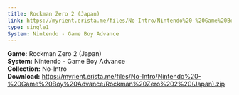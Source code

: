 ```yaml
---
title: Rockman Zero 2 (Japan)
link: https://myrient.erista.me/files/No-Intro/Nintendo%20-%20Game%20Boy%20Advance/Rockman%20Zero%202%20(Japan).zip
type: single1
System: Nintendo - Game Boy Advance
---
```

<b>Game:</b> Rockman Zero 2 (Japan)<br>
<b>System:</b> Nintendo - Game Boy Advance<br>
<b>Collection:</b> No-Intro<br>
<b>Download:</b> https://myrient.erista.me/files/No-Intro/Nintendo%20-%20Game%20Boy%20Advance/Rockman%20Zero%202%20(Japan).zip